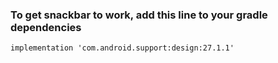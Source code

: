 ### To get snackbar to work, add this line to your gradle dependencies

```implementation 'com.android.support:design:27.1.1'```